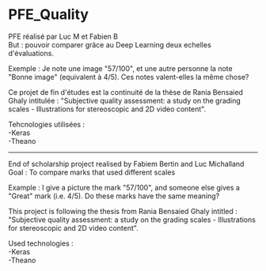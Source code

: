 # PFE_Quality   
PFE réalisé par Luc M et Fabien B   
But : pouvoir comparer grâce au Deep Learning deux echelles d'évaluations.  

Exemple : Je note une image "57/100", et une autre personne la note "Bonne image" (equivalent à 4/5). Ces notes valent-elles la même chose? 

Ce projet de fin d'études est la continuité de la thèse de Rania Bensaied Ghaly intitulée : "Subjective quality assessment: a study on the grading scales - Illustrations for stereoscopic and 2D video content".   

Tehcnologies utilisées :    
-Keras  
-Theano

-----------------------------------------------------------------------------------------------------------
End of scholarship project realised by Fabiem Bertin and Luc Michalland 
Goal : To compare marks that used different scales  

Example : I give a picture the mark "57/100", and someone else gives a "Great" mark (i.e. 4/5). Do these marks have the same meaning?   

This project is following the thesis from Rania Bensaied Ghaly intitled : "Subjective quality assessment: a study on the grading scales - Illustrations for stereoscopic and 2D video content".   

Used technologies :     
-Keras  
-Theano
